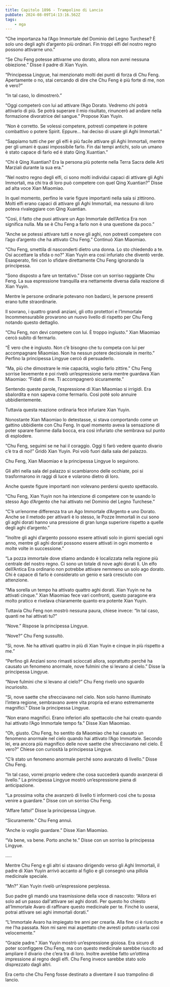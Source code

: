 ```yaml
---
title: Capitolo 1896 - Trampolino di Lancio
pubDate: 2024-08-09T14:13:16.562Z
tags:
    - mga
---
```



“Che importanza ha l’Ago Immortale del Dominio del Legno Turchese? È solo uno degli aghi d’argento più ordinari. Fin troppi elfi del nostro regno possono attivarne uno.”

“Se Chu Feng potesse attivarne uno dorato, allora non avrei nessuna obiezione.” Disse il padre di Xian Yuyin.


“Principessa Lingyue, hai menzionato molti dei punti di forza di Chu Feng. Apertamente o no, stai cercando di dire che Chu Feng è più forte di me, non è vero?”

“In tal caso, lo dimostrerò.”


“Oggi competerò con lui ad attivare l’Ago Dorato. Vedremo chi potrà attivarlo di più. Se potrà superare il mio risultato, rinuncerò ad andare nella formazione divoratrice del sangue.” Propose Xian Yuyin.


“Non è corretto. Se volessi competere, potresti competere in potere combattivo o potere Spirit. Eppure… hai deciso di usare gli Aghi Immortali.”

“Sappiamo tutti che per gli elfi è più facile attivare gli Aghi Immortali, mentre per gli umani è quasi impossibile farlo. Fin dai tempi antichi, solo un umano è stato capace di farlo ed è stato Qing Xuantian.”

“Chi è Qing Xuantian? Era la persona più potente nella Terra Sacra delle Arti Marziali durante la sua era.”


“Nel nostro regno degli elfi, ci sono molti individui capaci di attivare gli Aghi Immortali, ma chi tra di loro può competere con quel Qing Xuantian?” Disse ad alta voce Xian Miaomiao.


In quel momento, perfino le varie figure importanti nella sala si zittirono. Molti elfi erano capaci di attivare gli Aghi Immortali, ma nessuno di loro poteva rivaleggiare con Qing Xuantian.


“Così, il fatto che puoi attivare un Ago Immortale dell’Antica Era non significa nulla. Ma se è Chu Feng a farlo non è una questione da poco.”

“Anche se potessi attivare tutti e nove gli aghi, non potresti competere con l’ago d’argento che ha attivato Chu Feng.” Continuò Xian Miaomiao.


“Chu Feng, smettila di nasconderti dietro una donna. Lo sto chiedendo a te. Osi accettare la sfida o no?” Xian Yuyin era così infuriato che diventò verde. Esasperato, finì con lo sfidare direttamente Chu Feng ignorando la principessa.

“Sono disposto a fare un tentativo.” Disse con un sorriso raggiante Chu Feng. La sua espressione tranquilla era nettamente diversa dalla reazione di Xian Yuyin.


Mentre le persone ordinarie potevano non badarci, le persone presenti erano tutte straordinarie.


Il sovrano, i quattro grandi anziani, gli otto protettori e l’Immortale Incommensurabile provarono un nuovo livello di rispetto per Chu Feng notando questo dettaglio.


“Chu Feng, non devi competere con lui. È troppo ingiusto.” Xian Miaomiao cercò subito di fermarlo.

“È vero che è ingiusto. Non c’è bisogno che tu competa con lui per accompagnare Miaomiao. Non ha nessun potere decisionale in merito.” Perfino la principessa Lingyue cercò di persuaderlo.

“Ma, più che dimostrare le mie capacità, voglio farlo zittire.” Chu Feng sorrise lievemente e poi rivelò un’espressione seria mentre guardava Xian Miaomiao: “Fidati di me. Ti accompagnerò sicuramente.”


Sentendo queste parole, l’espressione di Xian Miaomiao si irrigidì. Era sbalordita e non sapeva come fermarlo. Così poté solo annuire ubbidientemente.


Tuttavia questa reazione ordinaria fece infuriare Xian Yuyin.

Nonostante Xian Miaomiao lo detestasse, si stava comportando come un gattino ubbidiente con Chu Feng. In quel momento aveva la sensazione di poter sparare fiamme dalla bocca, era così infuriato che sembrava sul punto di esplodere.


“Chu Feng, seguimi se ne hai il coraggio. Oggi ti farò vedere quanto divario c’è tra di noi!” Gridò Xian Yuyin. Poi volò fuori dalla sala del palazzo.


Chu Feng, Xian Miaomiao e la principessa Lingyue lo seguirono.


Gli altri nella sala del palazzo si scambiarono delle occhiate, poi si trasformarono in raggi di luce e volarono dietro di loro.


Anche queste figure importanti non volevano perdersi questo spettacolo.

“Chu Feng, Xian Yuyin non ha intenzione di competere con te usando lo stesso Ago d’Argento che hai attivato nel Dominio del Legno Turchese.”

“C’è un’enorme differenza tra un Ago Immortale d’Argento e uno Dorato. Anche se il metodo per attivarli è lo stesso, le Pozze Immortali in cui sono gli aghi dorati hanno una pressione di gran lunga superiore rispetto a quelle degli aghi d’argento.”


“Inoltre gli aghi d’argento possono essere attivati solo in giorni speciali ogni anno, mentre gli aghi dorati possono essere attivati in ogni momento e molte volte in successione.”

“La pozza immortale dove stiamo andando è localizzata nella regione più centrale del nostro regno. Ci sono un totale di nove aghi dorati lì. Un elfo dell’Antica Era ordinario non potrebbe attivare nemmeno un solo ago dorato. Chi è capace di farlo è considerato un genio e sarà cresciuto con attenzione.

“Mia sorella un tempo ha attivato quattro aghi dorati. Xian Yuyin ne ha attivati cinque.” Xian Miaomiao fece vari confronti, questo paragone era molto pratico e rivelava chiaramente quanto era potente Xian Yuyin.


Tuttavia Chu Feng non mostrò nessuna paura, chiese invece: “In tal caso, quanti ne hai attivati tu?”

“Nove.” Rispose la principessa Lingyue.


“Nove?” Chu Feng sussultò.

“Sì, nove. Ne ha attivati quattro in più di Xian Yuyin e cinque in più rispetto a me.”

“Perfino gli Anziani sono rimasti scioccati allora, soprattutto perché ha causato un fenomeno anormale, nove fulmini che si levano al cielo.” Disse la principessa Lingyue.

“Nove fulmini che si levano al cielo?” Chu Feng rivelò uno sguardo incuriosito.


“Sì, nove saette che sfrecciavano nel cielo. Non solo hanno illuminato l’intera regione, sembravano avere vita propria ed erano estremamente magnifici.” Disse la principessa Lingyue.

“Non erano magnifici. Erano inferiori allo spettacolo che hai creato quando hai attivato l’Ago Immortale tempo fa.” Disse Xian Miaomiao.

“Oh, giusto. Chu Feng, ho sentito da Miaomiao che hai causato un fenomeno anormale nel cielo quando hai attivato l’Ago Immortale. Secondo lei, era ancora più magnifico delle nove saette che sfrecciavano nel cielo. È vero?” Chiese con curiosità la principessa Lingyue.


“C’è stato un fenomeno anormale perché sono avanzato di livello.” Disse Chu Feng.


“In tal caso, vorrei proprio vedere che cosa succederà quando avanzerai di livello.” La principessa Lingyue mostrò un’espressione piena di anticipazione.

“La prossima volta che avanzerò di livello ti informerò così che tu possa venire a guardare.” Disse con un sorriso Chu Feng.


“Affare fatto!” Disse la principessa Lingyue.


“Sicuramente.” Chu Feng annuì.

“Anche io voglio guardare.” Disse Xian Miaomiao.


“Va bene, va bene. Porto anche te.” Disse con un sorriso la principessa Lingyue.


…..


Mentre Chu Feng e gli altri si stavano dirigendo verso gli Aghi Immortali, il padre di Xian Yuyin arrivò accanto al figlio e gli consegnò una pillola medicinale speciale.


“Mn?” Xian Yuyin rivelò un’espressione perplessa.


Suo padre gli mandò una trasmissione della voce di nascosto: “Allora eri solo ad un passo dall'attivare sei aghi dorati. Per questo ho chiesto all’Immortale Avaro di raffinare questo medicinale per te. Finché lo userai, potrai attivare sei aghi immortali dorati.”

“L’Immortale Avaro ha impiegato tre anni per crearla. Alla fine ci è riuscito e me l’ha passata. Non mi sarei mai aspettato che avresti potuto usarla così velocemente.”


“Grazie padre.” Xian Yuyin mostrò un’espressione gioiosa. Era sicuro di poter sconfiggere Chu Feng, ma con questo medicinale sarebbe riuscito ad ampliare il divario che c’era tra di loro. Inoltre avrebbe fatto un’ottima impressione al regno degli elfi. Chu Feng invece sarebbe stato solo disprezzato dagli altri.


Era certo che Chu Feng fosse destinato a diventare il suo trampolino di lancio.





